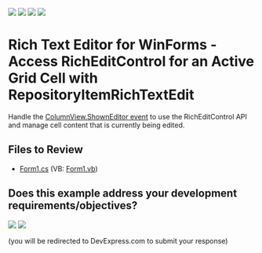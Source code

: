 <!-- default badges list -->
![](https://img.shields.io/endpoint?url=https://codecentral.devexpress.com/api/v1/VersionRange/128608959/24.2.1%2B)
[![](https://img.shields.io/badge/Open_in_DevExpress_Support_Center-FF7200?style=flat-square&logo=DevExpress&logoColor=white)](https://supportcenter.devexpress.com/ticket/details/E3364)
[![](https://img.shields.io/badge/📖_How_to_use_DevExpress_Examples-e9f6fc?style=flat-square)](https://docs.devexpress.com/GeneralInformation/403183)
[![](https://img.shields.io/badge/💬_Leave_Feedback-feecdd?style=flat-square)](#does-this-example-address-your-development-requirementsobjectives)
<!-- default badges end -->

# Rich Text Editor for WinForms - Access RichEditControl for an Active Grid Cell with RepositoryItemRichTextEdit

Handle the <a href="http://documentation.devexpress.com/#WindowsForms/DevExpressXtraGridViewsBaseColumnView_ShownEditortopic">ColumnView.ShownEditor event</a> to use the RichEditControl API and manage cell content that is currently being edited.

## Files to Review

* [Form1.cs](./CS/Form1.cs) (VB: [Form1.vb](./VB/Form1.vb))
<!-- feedback -->
## Does this example address your development requirements/objectives?

[<img src="https://www.devexpress.com/support/examples/i/yes-button.svg"/>](https://www.devexpress.com/support/examples/survey.xml?utm_source=github&utm_campaign=winforms-richedit-in-an-active-grid-cell&~~~was_helpful=yes) [<img src="https://www.devexpress.com/support/examples/i/no-button.svg"/>](https://www.devexpress.com/support/examples/survey.xml?utm_source=github&utm_campaign=winforms-richedit-in-an-active-grid-cell&~~~was_helpful=no)

(you will be redirected to DevExpress.com to submit your response)
<!-- feedback end -->
